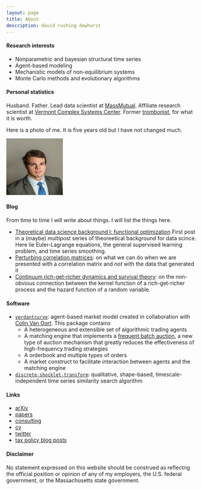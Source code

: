 ```yaml
---
layout: page
title: About 
description: david rushing dewhurst 
---
```


#### Research interests

+ Nonparametric and bayesian structural time series
+ Agent-based modeling
+ Mechanistic models of non-equilibrium systems
+ Monte Carlo methods and evolutionary algorithms

#### Personal statistics

Husband. Father. Lead data scientist at [MassMutual](https://datascience.massmutual.com/).
 Affiliate research scientist at [Vermont Complex Systems Center](https://vermontcomplexsystems.org/).
Former [trombonist](http://www.frankwitheyscholarshipfund.org/?page_id=10), for what it is worth.

Here is a photo of me. It is five years old but I have not changed much.

<img src="./photos/2015-headshot.jpg" alt="a photo of me" width="150" height="150"/>

#### Blog

From time to time I will write about things. I will list the things here.

+ [Theoretical data science background I: functional optimization](./blog/2020-05-30theoretical-ds-background-1-functional-optimization.html) First post in a (maybe) multipost series of theoreetical background for data scince.
 Here lie Euler-Lagrange equations, the general supervised learning problem, and time series smoothing.
+ [Perturbing correlation matrices](./blog/2020-04-22correlation-perturbation.html): on what we can do when we are 
presented with a correlation matrix and *not* with the data that generated it
+ [Continuum rich-get-richer dynamics and survival theory](./blog/2020-01rgr/): 
on the non-obvious connection between
the kernel function of a rich-get-richer process and the hazard function of a random variable.


#### Software

+ [`verdantcurve`](https://gitlab.com/daviddewhurst/verdantcurve):
 agent-based market model created in collaboration with
 [Colin Van Oort](https://gitlab.com/omega1563). This package contains
	+ A heterogeneous and extensible set of algorithmic trading agents
	+ A matching engine that implements a [frequent batch auction](https://www.jstor.org/stable/pdf/42920973.pdf?casa_token=WQYwiAbhMW4AAAAA:6aPoP4fUReKATbS2faIbwiw8d0--C_c4CU1wCnwb9QtEHk4IabYUzcwJeHVs6M6UMYtwSrEdnTi8JAY-rZPfjTNbMHA0lFlbowmF3_JJ85vdPbRhDg), a new type of auction mechanism that greatly reduces the effectiveness of high-frequency trading strategies
	+ A orderbook and multiple types of orders
	+ A market construct to facilitate interaction between agents and the matching engine
+ [`discrete-shocklet-transform`](https://gitlab.com/compstorylab/discrete-shocklet-transform):
qualitative, shape-based, timescale-independent time series similarity search algorithm

#### Links

+ [arXiv](https://arxiv.org/search/?query=david+rushing+dewhurst&searchtype=all&abstracts=show&order=-announced_date_first&size=50)
+ [papers](./papers/)
+ [consulting](https://sociotechnicalsignals.com)
+ [cv](./documents/drd-cv.pdf)
+ [twitter](https://twitter.com/d_r_dewhurst)
+ [tax policy blog posts](https://taxfoundation.org/staff/david-dewhurst/)

#### Disclaimer

No statement expressed on this website should be construed as reflectng the 
official position or opinion of any of my employers,
the U.S. federal government, 
or the Massachusetts state government.
